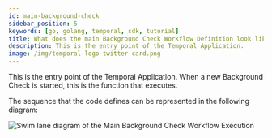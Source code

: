 ```yaml
---
id: main-background-check
sidebar_position: 5
keywords: [go, golang, temporal, sdk, tutorial]
title: What does the main Background Check Workflow Definition look like?
description: This is the entry point of the Temporal Application.
image: /img/temporal-logo-twitter-card.png
---
```


This is the entry point of the Temporal Application.
When a new Background Check is started, this is the function that executes.

<!--SNIPSTART background-checks-main-workflow-definition-->
<!--SNIPEND-->

The sequence that the code defines can be represented in the following diagram:

![Swim lane diagram of the Main Background Check Workflow Execution](images/main-background-check.svg)
